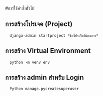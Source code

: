 #การใช้คำสั่งทั่วไป

## การสร้างโปรเจค (Project)
      django-admin startproject *ขื่อโปรเจ็คที่ต้องการ*

## การสร้าง Virtual Environment
      python -m venv env

## การสร้าง admin สำหรับ Login
      Python manage.pycreatesuperuser
 
